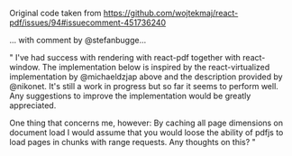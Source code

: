 Original code taken from https://github.com/wojtekmaj/react-pdf/issues/94#issuecomment-451736240

... with comment by @stefanbugge...

"
I've had success with rendering with react-pdf together with react-window. The implementation below is inspired by the react-virtualized implementation by @michaeldzjap above and the description provided by @nikonet. It's still a work in progress but so far it seems to perform well. Any suggestions to improve the implementation would be greatly appreciated.

One thing that concerns me, however:
By caching all page dimensions on document load I would assume that you would loose the ability of pdfjs to load pages in chunks with range requests. Any thoughts on this?
"
